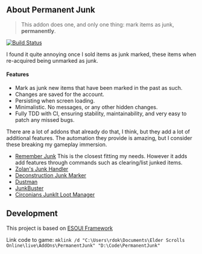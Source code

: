 ## About Permanent Junk

> This addon does one, and only one thing: mark items as junk, **permanently**.

[![Build Status](https://travis-ci.org/rdok/esoui-permanent-junk.svg?branch=master)](https://travis-ci.org/rdok/esoui-permanent-junk)

I found it quite annoying once I sold items as junk marked, these items when re-acquired being unmarked as junk.


#### Features
- Mark as junk new items that have been marked in the past as such.
- Changes are saved for the account.
- Persisting when screen loading.
- Minimalistic. No messages, or any other hidden changes.
- Fully TDD with CI, ensuring stability, maintainability, and very easy to patch any missed bugs.

There are a lot of addons that already do that, I think, but they add a lot of additional features. The automation they provide is amazing, but I consider these breaking my gameplay immersion.

 
- [Remember Junk](https://www.esoui.com/downloads/info470-RememberJunk.html) This is the closest fitting my needs. However it adds add features through commands such as clearing/list junked items.
- [Zolan's Junk Handler](https://www.esoui.com/downloads/info285-ZolansJunkHandler.html)
- [Deconstruction Junk Marker](https://www.esoui.com/downloads/info1388-DeconstructionJunkMarker.html)
- [Dustman](https://www.esoui.com/downloads/info97-Dustman.html)
- [JunkBuster](https://www.esoui.com/downloads/info266-JunkBuster.html)
- [Circonians JunkIt Loot Manager](https://www.esoui.com/downloads/info661-CirconiansJunkItLootManager.html)


## Development
This project is based on [ESOUI Framework](https://github.com/rdok/esoui-framework)

Link code to game: `mklink /d "C:\Users\rdok\Documents\Elder Scrolls Online\live\AddOns\PermanentJunk" "D:\Code\PermanentJunk"`
